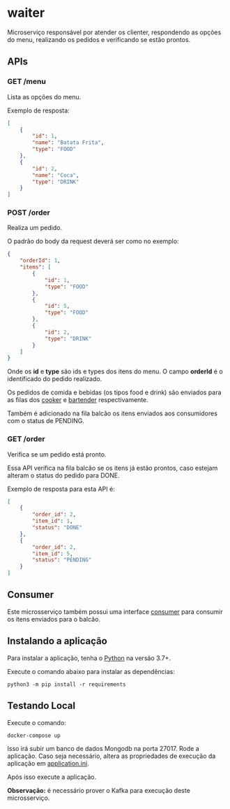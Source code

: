 # waiter
Microserviço responsável por atender os clienter, respondendo as opções do menu, realizando  os pedidos e verificando 
se estão prontos.

## APIs

### GET /menu
Lista as opções do menu.

Exemplo de resposta:
```json
[
    {
        "id": 1,
        "name": "Batata Frita",
        "type": "FOOD"
    },
    {
        "id": 2,
        "name": "Coca",
        "type": "DRINK"
    }
]
```

### POST /order

Realiza um pedido. 

O padrão do body da request deverá ser como no exemplo:
```json
{
    "orderId": 1,
    "items": [
        {
            "id": 1,
            "type": "FOOD"
        },
        {
            "id": 5,
            "type": "FOOD"
        },
        {
            "id": 2,
            "type": "DRINK"
        }
    ]
}
```

Onde os **id** e **type** são ids e types dos itens do menu. O campo **orderId** é o identificado do pedido realizado.

Os pedidos de comida e bebidas (os tipos food e drink) são enviados para as filas dos [cooker](../cooker) e 
[bartender](../bartender) respectivamente.

Também é adicionado na fila balcão os itens enviados aos consumidores com o status de PENDING.

### GET /order

Verifica se um pedido está pronto.

Essa API verifica na fila balcão se os itens já estão prontos, caso estejam alteram o status do pedido para DONE. 

Exemplo de resposta para esta API é:
```json
[
    {
        "order_id": 2,
        "item_id": 1,
        "status": "DONE"
    },
    {
        "order_id": 2,
        "item_id": 5,
        "status": "PENDING"
    }
]
```

## Consumer

Este microsserviço também possui uma interface [consumer](./consumer.py) para consumir os itens enviados para o balcão. 

## Instalando a aplicação

Para instalar a aplicação, tenha o [Python](https://www.python.org/) na versão 3.7+.

Execute o comando abaixo para instalar as dependências:
```shell script
python3 -m pip install -r requirements
```

## Testando Local
Execute o comando:
```shell script
docker-compose up
```
Isso irá subir um banco de dados Mongodb na porta 27017. Rode a aplicação.
Caso seja necessário, altera as propriedades de execução da aplicação em [application.ini](application.ini).

Após isso execute a aplicação.

**Observação:** é necessário prover o Kafka para execução deste microsserviço. 